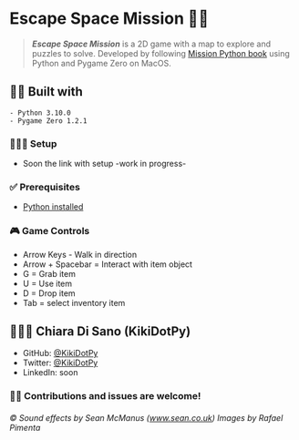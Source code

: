 # Escape Space Mission 👨‍🚀

> ***Escape Space Mission*** is a 2D game with a map to explore and puzzles to solve. Developed by following [Mission Python book](https://nostarch.com/missionpython) using Python and Pygame Zero on MacOS.


## 👷🏻 Built with
    - Python 3.10.0
    - Pygame Zero 1.2.1
  
### 👨🏻‍🔧 Setup

- Soon the link with setup -work in progress-

### ✅ Prerequisites
- [Python installed](https://www.python.org/downloads/)

### 🎮 Game Controls
- Arrow Keys - Walk in direction
- Arrow + Spacebar = Interact with item object
- G = Grab item
- U = Use item
- D = Drop item
- Tab = select inventory item

## 👩🏻‍💻 Chiara Di Sano (KikiDotPy)

- GitHub: [@KikiDotPy](https://github.com/KikiDotPy)
- Twitter: [@KikiDotPy](https://twitter.com/KikiDotPy)
- LinkedIn: soon


### 🤝🏻 Contributions and issues are welcome!




###### © Sound effects by Sean McManus (www.sean.co.uk) Images by Rafael Pimenta

